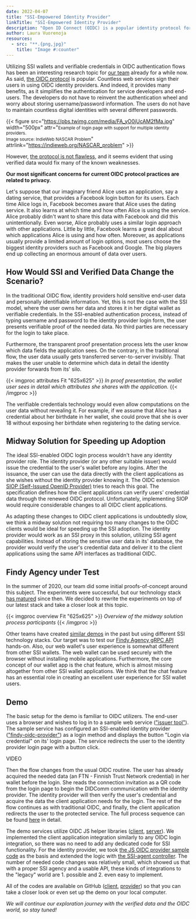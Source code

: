```yaml
---
date: 2022-04-07
title: "SSI-Empowered Identity Provider"
linkTitle: "SSI-Empowered Identity Provider"
description: "Open ID Connect (OIDC) is a popular identity protocol for authenticating users and providing identity data for access control. It allows web services to externalize the authentication of end-users by securely signing users in using a third-party identity provider. Findy Agency team has experimented with integrating SSI (self-sovereign identity) agent capabilities to a sample OIDC provider, thus enabling verified data usage in the login flow. The proof-of-concept shows that this approach would allow numerous web applications to switch to SSI-based login with minimal changes."
author: Laura Vuorenoja
resources:
  - src: "**.{png,jpg}"
    title: "Image #:counter"
---
```


Utilizing SSI wallets and verifiable credentials in OIDC authentication flows has been an
interesting research topic for [our team](https://findy-network.github.io) already for a while now.
As said, [the OIDC protocol](https://openid.net/connect/) is popular. Countless web services sign
their users in using OIDC identity providers. And indeed, it provides many benefits, as it
simplifies the authentication for service developers and end-users. The developers do not have
to reinvent the authentication wheel and worry about storing username/password information.
The users do not have to maintain countless digital identities with several different passwords.

{{< figure src="https://pbs.twimg.com/media/FA_yO0jUcAM2fMa.jpg" width="500px"
attr="<small>Example of login page with support for multiple identity providers.<br/> Image source: IndieWeb NASCAR Problem</small>"
attrlink="https://indieweb.org/NASCAR_problem" >}}

However, [the protocol is not flawless](https://medium.com/mattr-global/if-you-build-an-island-youll-need-a-boat-537f48525edc),
and it seems evident that using verified data would fix many of the known weaknesses.

**Our most significant concerns for current OIDC protocol practices are related to privacy.**

Let's suppose that our imaginary friend Alice uses an application, say a dating service,
that provides a Facebook login button for its users. Each time Alice logs in, Facebook becomes
aware that Alice uses the dating service. It also learns at which time and how often Alice is
using the service. Alice probably didn't want to share this data with Facebook and did this
unintentionally. Even worse, Alice probably uses a similar login approach with other applications.
Little by little, Facebook learns a great deal about which applications Alice is using
and how often. Moreover, as applications usually provide a limited amount of login options,
most users choose the biggest identity providers such as Facebook and Google.
The big players end up collecting an enormous amount of data over users.

## How Would SSI and Verified Data Change the Scenario?

In the traditional OIDC flow, identity providers hold sensitive end-user data and personally
identifiable information. Yet, this is not the case with the SSI model, where the user owns
her data and stores it in her digital wallet as verifiable credentials. In the SSI-enabled
authentication process, instead of typing username and password to the identity provider login
form, the user presents verifiable proof of the needed data. No third parties are necessary for
the login to take place.

Furthermore, the transparent proof presentation process lets the user know which data fields
the application sees. On the contrary, in the traditional flow, the user data usually gets
transferred server-to-server invisibly. That makes the user unable to determine which data
in detail the identity provider forwards from its' silo.

{{< imgproc attributes Fit "625x625" >}}
<em>In proof presentation, the wallet user sees in detail which attributes she shares with the application.</em>
{{< /imgproc >}}

The verifiable credentials technology would even allow computations on the user data without
revealing it. For example, if we assume that Alice has a credential about her birthdate
in her wallet, she could prove that she is over 18 without exposing her birthdate when registering
to the dating service.

## Midway Solution for Speeding up Adoption

The ideal SSI-enabled OIDC login process wouldn't have any identity provider role. The identity
provider (or any other suitable issuer) would issue the credential to the user's wallet before
any logins. After the issuance, the user can use the data directly with the client applications
as she wishes without the identity provider knowing it. The OIDC extension
[SIOP (Self-Issued OpenID Provider)](https://openid.net/specs/openid-connect-self-issued-v2-1_0.html)
tries to reach this goal. The specification defines how the client applications can verify users'
credential data through the renewed OIDC protocol. Unfortunately, implementing SIOP would require
considerable changes to all OIDC client applications.

As adapting these changes to OIDC client applications is undoubtedly slow, we think a midway
solution not requiring too many changes to the OIDC clients would be ideal for speeding up
the SSI adoption. The identity provider would work as an SSI proxy in this solution, utilizing
SSI agent capabilities. Instead of storing the sensitive user data in its' database, the provider
would verify the user's credential data and deliver it to the client applications using the same
API interfaces as traditional OIDC.

## Findy Agency under Test

In the summer of 2020, our team did some initial proofs-of-concept around this subject.
The experiments were successful, but our technology stack
[has matured](https://findy-network.github.io/blog/2021/08/11/announcing-findy-agency/) since then.
We decided to rewrite the experiments on top of our latest stack and take a closer look at this topic.

{{< imgproc overview Fit "625x625" >}}
<em>Overview of the midway solution process participants</em>
{{< /imgproc >}}

Other teams have created [similar demos](https://github.com/bcgov/vc-authn-oidc/blob/main/docs/README.md)
in the past but using different SSI technology stacks. Our target was to test our
[Findy Agency gRPC API](https://github.com/findy-network/findy-agent-api) hands-on. Also, our
web wallet's user experience is somewhat different from other SSI wallets. The web wallet
can be used securely with the browser without installing mobile applications. Furthermore,
the core concept of our wallet app is the chat feature, which is almost missing altogether from
other SSI wallet applications. We think that the chat feature has an essential role in creating
an excellent user experience for SSI wallet users.

## Demo

The basic setup for the demo is familiar to OIDC utilizers. The end-user uses a browser and wishes
to log in to a sample web service (["issuer tool"](https://github.com/findy-network/findy-issuer-tool)).
The sample service has configured an SSI-enabled identity provider
(["findy-oidc-provider"](https://github.com/findy-network/findy-oidc-provider)) as a login method
and displays the button "Login via credential" on its' login page. The service redirects the user
to the identity provider login page with a button click.

VIDEO

Then the flow changes from the usual OIDC routine. The user has already acquired the needed data
(an FTN - Finnish Trust Network credential) in her wallet before the login. She reads the connection
invitation as a QR code from the login page to begin the DIDComm communication with the identity
provider. The identity provider will then verify the user's credential and acquire the data
the client application needs for the login. The rest of the flow continues as with traditional OIDC,
and finally, the client application redirects the user to the protected service. The full process
sequence can be found
[here](https://github.com/findy-network/findy-oidc-provider#oidc-login-flow-with-didcomm) in detail.

The demo services utilize OIDC JS helper libraries
([client](https://github.com/panva/node-openid-client),
[server](https://github.com/panva/node-oidc-provider)). We implemented the client application
integration similarly to any OIDC login integration, so there was no need to add any dedicated code
for SSI functionality. For the identity provider, we took
[the JS OIDC provider sample code](https://github.com/panva/node-oidc-provider/tree/main/example)
as the basis and extended the logic with
[the SSI-agent controller](https://github.com/findy-network/findy-oidc-provider/blob/master/src/agent/index.js).
The number of needed code changes was relatively small, which showed us that with
a proper SSI agency and a usable API, these kinds of integrations to the "legacy" world are 1.
possible and 2. even easy to implement.

All of the codes are available on GitHub
([client](https://github.com/findy-network/findy-issuer-tool),
[provider](https://github.com/findy-network/findy-oidc-provider))
so that you can take a closer look or even set up the demo on your local computer.

_We will continue our exploration journey with the verified data and the OIDC world, so stay tuned!_
